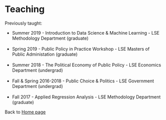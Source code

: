 # Teaching

Previously taught:

* Summer 2019 - Introduction to Data Science & Machine Learning - LSE Methodology Department (graduate)
<br/><br/>
* Spring 2019 - Public Policy in Practice Workshop - LSE Masters of Public Administation (graduate)
<br/><br/>
* Summer 2018 - The Political Economy of Public Policy - LSE Economics Department (undergrad)
<br/><br/>
* Fall & Spring 2016-2018 - Public Choice & Politics - LSE Government Department (undergrad)
<br/><br/>
* Fall 2017 - Applied Regression Analysis - LSE Methodology Department (graduate)

Back to [Home page](/README.md)
